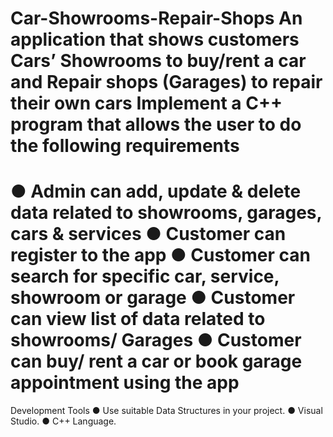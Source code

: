 Car-Showrooms-Repair-Shops
An application that shows customers Cars’ Showrooms to buy/rent a car and Repair shops (Garages)
to repair their own cars Implement a C++ program that allows the user to do the following requirements
===============================================
● Admin can add, update & delete data related to showrooms, garages, cars & services
● Customer can register to the app
● Customer can search for specific car, service, showroom or garage
● Customer can view list of data related to showrooms/ Garages
● Customer can buy/ rent a car or book garage appointment using the app
========================================================
Development Tools
● Use suitable Data Structures in your project.
● Visual Studio.
● C++ Language.
